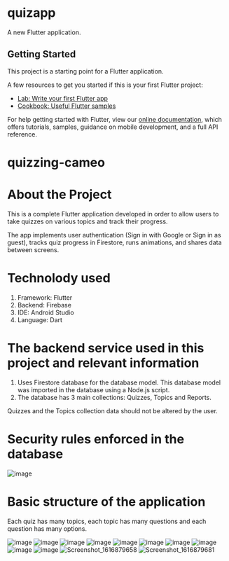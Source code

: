 # quizapp

A new Flutter application.

## Getting Started

This project is a starting point for a Flutter application.

A few resources to get you started if this is your first Flutter project:

- [Lab: Write your first Flutter app](https://flutter.dev/docs/get-started/codelab)
- [Cookbook: Useful Flutter samples](https://flutter.dev/docs/cookbook)

For help getting started with Flutter, view our
[online documentation](https://flutter.dev/docs), which offers tutorials,
samples, guidance on mobile development, and a full API reference.

# quizzing-cameo

# About the Project
This is a complete Flutter application developed in order to allow users to take quizzes on various topics and track their progress.

The app implements user authentication (Sign in with Google or Sign in as guest), tracks quiz progress in Firestore, runs animations, and shares data between screens.

# Technolody used

1. Framework: Flutter
2. Backend: Firebase 
3. IDE: Android Studio
4. Language: Dart

# The backend service used in this project and relevant information

1. Uses Firestore database for the database model. This database model was imported in the database using a Node.js script.
2. The database has 3 main collections: Quizzes, Topics and Reports.

Quizzes and the Topics collection data should not be altered by the user.

# Security rules enforced in the database
![image](https://user-images.githubusercontent.com/79910258/112474759-72251180-8d89-11eb-9fda-06099ff9601b.png)


# Basic structure of the application

Each quiz has many topics, each topic has many questions and each question has many options.


![image](https://user-images.githubusercontent.com/79910258/112475069-d647d580-8d89-11eb-8ec6-4b534a32dc43.png)
![image](https://user-images.githubusercontent.com/79910258/112475105-e069d400-8d89-11eb-9563-41bd6aa6954a.png)
![image](https://user-images.githubusercontent.com/79910258/112475156-efe91d00-8d89-11eb-8443-4b0355d8b3a3.png)
![image](https://user-images.githubusercontent.com/79910258/112475187-f8d9ee80-8d89-11eb-8e2e-26ca9391cdfe.png)
![image](https://user-images.githubusercontent.com/79910258/112475222-01cac000-8d8a-11eb-8e9f-8b0e56608dcd.png)
![image](https://user-images.githubusercontent.com/79910258/112475259-0b542800-8d8a-11eb-964b-2bb22d8a4b3b.png)
![image](https://user-images.githubusercontent.com/79910258/112475282-1313cc80-8d8a-11eb-8774-76a8cf62de14.png)
![image](https://user-images.githubusercontent.com/79910258/112475354-2aeb5080-8d8a-11eb-8d87-24d57b0d4b54.png)
![image](https://user-images.githubusercontent.com/79910258/112475410-3b033000-8d8a-11eb-818d-149d5a6c65d6.png)
![image](https://user-images.githubusercontent.com/79910258/112475528-566e3b00-8d8a-11eb-9820-8cfbde32b89e.png)
![Screenshot_1616879658](https://user-images.githubusercontent.com/79910258/112735047-039bab80-8f63-11eb-9efb-372339668605.png)
![Screenshot_1616879681](https://user-images.githubusercontent.com/79910258/112735050-05fe0580-8f63-11eb-93c4-9dc2e795e09f.png)










